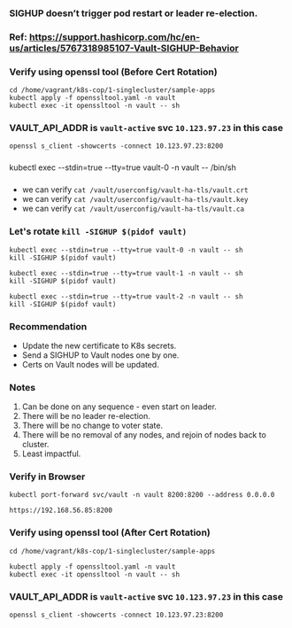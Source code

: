 ### SIGHUP doesn’t trigger pod restart or leader re-election.
### Ref: https://support.hashicorp.com/hc/en-us/articles/5767318985107-Vault-SIGHUP-Behavior

### Verify using openssl tool (Before Cert Rotation)
```
cd /home/vagrant/k8s-cop/1-singlecluster/sample-apps
kubectl apply -f openssltool.yaml -n vault
kubectl exec -it openssltool -n vault -- sh
```

### VAULT_API_ADDR is `vault-active` svc `10.123.97.23` in this case
```
openssl s_client -showcerts -connect 10.123.97.23:8200
```

###
kubectl exec --stdin=true --tty=true vault-0 -n vault -- /bin/sh
###

* we can verify `cat /vault/userconfig/vault-ha-tls/vault.crt`
* we can verify `cat /vault/userconfig/vault-ha-tls/vault.key`
* we can verify `cat /vault/userconfig/vault-ha-tls/vault.ca`

### Let's rotate `kill -SIGHUP $(pidof vault)`
```
kubectl exec --stdin=true --tty=true vault-0 -n vault -- sh 
kill -SIGHUP $(pidof vault)

kubectl exec --stdin=true --tty=true vault-1 -n vault -- sh
kill -SIGHUP $(pidof vault) 

kubectl exec --stdin=true --tty=true vault-2 -n vault -- sh
kill -SIGHUP $(pidof vault)
```

### Recommendation
* Update the new certificate to K8s secrets.
* Send a SIGHUP to Vault nodes one by one.
* Certs on Vault nodes will be updated.

### Notes
1. Can be done on any sequence - even start on leader.
2. There will be no leader re-election.
3. There will be no change to voter state.
4. There will be no removal of any nodes, and rejoin of nodes back to cluster.
5. Least impactful.

### Verify in Browser
```
kubectl port-forward svc/vault -n vault 8200:8200 --address 0.0.0.0

https://192.168.56.85:8200
```

### Verify using openssl tool (After Cert Rotation)
```
cd /home/vagrant/k8s-cop/1-singlecluster/sample-apps
```
```
kubectl apply -f openssltool.yaml -n vault
kubectl exec -it openssltool -n vault -- sh
```
### VAULT_API_ADDR is `vault-active` svc `10.123.97.23` in this case
```
openssl s_client -showcerts -connect 10.123.97.23:8200
```